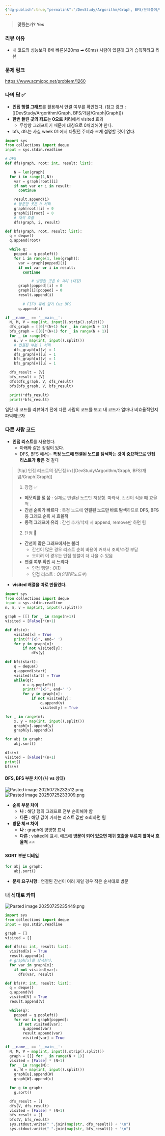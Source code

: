 ```yaml
---
{"dg-publish":true,"permalink":"/DevStudy/Argorithm/Graph, BFS/문제풀이/백준 1260 - DFS and BFS/","noteIcon":"","created":"2025-07-25T23:10:29.179+09:00","updated":"2025-08-01T00:56:08.889+09:00"}
---
```




>**맞췄는가?  Yes**

### 리뷰 이유 
- 내 코드의 성능보다 8배 빠른(420ms ➡ 60ms) 사람이 있길래 그거 습득하려고 리뷰 


### 문제 링크 
https://www.acmicpc.net/problem/1260


### 나의 답 ✅

- **인접 행렬 그래프**를 활용해서 연결 여부를 확인했다. (참고 링크 : [[DevStudy/Argorithm/Graph, BFS/개념/Graph\|Graph]]) 
- **한번 들린 곳의 좌표는 0으로 처리**해서 visited 효과
	- 무방향 그래프이기 때문에 대칭으로 0처리해야 한다. 
- bfs, dfs는 사실 week 01 에서 다뤘던 주제라 크게 설명할 것이 없다.

```python
import sys
from collections import deque
input = sys.stdin.readline

# DFS 
def dfs(graph, root: int, result: list):

	N = len(graph)
  for i in range(1,N):
    var = graph[root][i]
    if not var or i in result:
      continue

    result.append(i)
    # 방문한 곳은 0 처리 
    graph[root][i] = 0
    graph[i][root] = 0
    # 재귀 호출 
    dfs(graph, i, result)

def bfs(graph, root, result: list):
  q = deque()
  q.append(root)

  while q:
    popped = q.popleft()
    for i in range(1, len(graph)):
      var = graph[popped][i]
      if not var or i in result:
        continue

			# 방문한 곳은 0 처리 (대칭)
      graph[popped][i] = 0
      graph[i][popped] = 0
      result.append(i)
     
	    # FIFO 큐에 담기 Cuz BFS 
      q.append(i)

if __name__ == '__main__':
  N, M, V = map(int, input().strip().split())
  dfs_graph = [[0]*(N+1) for _ in range(N + 1)]
  bfs_graph = [[0]*(N+1) for _ in range(N + 1)]
  for _ in range(M):
    u, v = map(int, input().split())
    # 연결된 부분 1 처리 
    dfs_graph[u][v] = 1
    dfs_graph[v][u] = 1
    bfs_graph[u][v] = 1
    bfs_graph[v][u] = 1

  dfs_result = [V]
  bfs_result = [V]
  dfs(dfs_graph, V, dfs_result)
  bfs(bfs_graph, V, bfs_result)

  print(*dfs_result)
  print(*bfs_result)
```

일단 내 코드를 리뷰하기 전에 다른 사람의 코드를 보고 내 코드가 얼마나 비효율적인지 파악해보자 


### 다른 사람 코드 

- **인접 리스트**를 사용했다.
	- 아래와 같은 장점이 있다.
	- DFS, BFS 에서는 **특정 노드에 연결된 노드를 탐색하는 것이 중요하므로 인접 리스트가 좋은** 것 같다 
>[!tip] 인접 리스트의 장단점 in [[DevStudy/Argorithm/Graph, BFS/개념/Graph\|Graph]]
>1. 장점 ✅
>	- **메모리를 덜 씀** : 실제로 연결된 노드만 저장함. 따라서, 간선이 적을 때 효율적 .
>	- **간선 순회가 빠르다** : 특정 노드에 **연결된 노드만 바로 탐색**하므로 **DFS, BFS 등 그래프 순회 시 효율적** 
>	- **동적 그래프에 유리** : 간선 추가/삭제 시 append, remove만 하면 됨 
>	  
>2. 단점 💢
>	- **간선이 많은 그래프에서는 불리**
>		- 간선이 많은 경우 리스트 순회 비용이 커져서 조회/수정 부담 
>		- 오히려 이 경우는 인접 행렬이 더 나을 수 있음 
>	- **연결 여부 확인 시 느리다**
>		- 인접 행렬 : $O(1)$
>		- 인접 리스트 : $O(연결된 노드 수)$

- **visited 배열을 따로 만들었다.**

```PYTHON
import sys
from collections import deque
input = sys.stdin.readline
n, m, v = map(int, input().split())

graph = [[] for _ in range(n+1)]
visited = [False]*(n+1)

def dfs(x):
    visited[x] = True
    print(f"{x}", end=' ')
    for y in graph[x]:
        if not visited[y]:
            dfs(y)

def bfs(start):
    q = deque()
    q.append(start)
    visited[start] = True
    while(q):
        x = q.popleft()
        print(f"{x}", end=' ')
        for y in graph[x]:
            if not visited[y]:
                q.append(y)
                visited[y] = True

for _ in range(m):
    x, y = map(int, input().split())
    graph[x].append(y)
    graph[y].append(x)

for abj in graph:
    abj.sort()

dfs(v)
visited = [False]*(n+1)
print()
bfs(v)
```

#### DFS, BFS 부분 차이 (나 vs 상대)
![Pasted image 20250725232512.png](/img/user/supporter/image/Pasted%20image%2020250725232512.png)
![Pasted image 20250725233009.png](/img/user/supporter/image/Pasted%20image%2020250725233009.png)
- **순회 부분 차이** 
	- **나** : 해당 행의 그래프르 전부 순회해야 함 
	- **다른** : 해당 값이 가지는 리스트 값만 조회하면 됨
- **방문 체크 차이** 
	- **나** : graph에 양방향 표시 
	- **다른** : visited에 표시. 애초에 **방문이 되어 있으면 재귀 호출을 부르지 않아서 효율적**  ⭐⭐

#### SORT 부분 디테일 

```PYTHON
for abj in graph:
    abj.sort()
```
- **문제 요구사항** : 연결된 간선이 여러 개일 경우 작은 순서대로 방문 


### 내 식대로 카피 
![Pasted image 20250725235449.png](/img/user/supporter/image/Pasted%20image%2020250725235449.png)
```PYTHON
import sys
from collections import deque
input = sys.stdin.readline

graph = []
visited = []

def dfs(x: int, result: list):
  visited[x] = True
  result.append(x)
  # graph[x]를 탐색한다.
  for var in graph[x]:
    if not visited[var]:
      dfs(var, result)      

def bfs(V: int, result: list):
  q = deque()
  q.append(V)
  visited[V] = True
  result.append(V)

  while(q):
    popped = q.popleft()
    for var in graph[popped]:
      if not visited[var]:
        q.append(var)
        result.append(var)
        visited[var] = True

if __name__ == '__main__':
  N, M, V = map(int, input().strip().split())
  graph = [[] for _ in range(N + 1)]
  visited = [False] * (N+1)
  for _ in range(M):
    u, W = map(int, input().split())
    graph[u].append(W)
    graph[W].append(u)

  for g in graph:
    g.sort()

  dfs_result = []
  dfs(V, dfs_result)
  visited = [False] * (N+1)
  bfs_result = []
  bfs(V, bfs_result)
  sys.stdout.write(" ".join(map(str, dfs_result)) + "\n")
  sys.stdout.write(" ".join(map(str, bfs_result)) + "\n")
```

